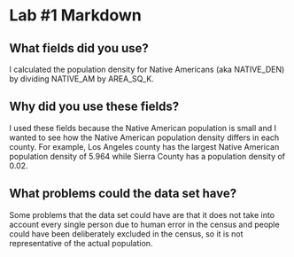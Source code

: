 # Lab #1 Markdown 

## What fields did you use?
   I calculated the population density for Native Americans (aka NATIVE_DEN) by dividing NATIVE_AM by AREA_SQ_K. 
## Why did you use these fields?
  I used these fields because the Native American population is small and I wanted to see how the Native American population density differs in each county. For example, Los Angeles county has the largest Native American population density of 5.964 while Sierra County has a population density of 0.02. 
## What problems could the data set have?
   Some problems that the data set could have are that it does not take into account every single person due to human error in the census and people could have been deliberately excluded in the census, so it is not representative of the actual population. 